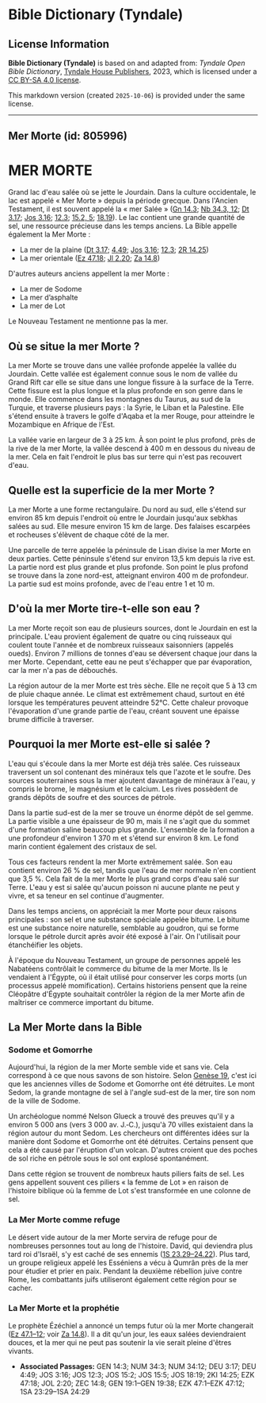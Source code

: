 # Bible Dictionary (Tyndale)

## License Information

**Bible Dictionary (Tyndale)** is based on and adapted from: _Tyndale Open Bible Dictionary_, [Tyndale House Publishers](https://tyndaleopenresources.com/), 2023, which is licensed under a [CC BY-SA 4.0 license](https://creativecommons.org/licenses/by-sa/4.0/legalcode.en).

This markdown version (created `2025-10-06`) is provided under the same license.



--------------------------------

## Mer Morte (id: 805996)

MER MORTE
=========

Grand lac d'eau salée où se jette le Jourdain. Dans la culture occidentale, le lac est appelé « Mer Morte » depuis la période grecque. Dans l'Ancien Testament, il est souvent appelé la « mer Salée » ([Gn 14\.3](https://ref.ly/Gen14:3); [Nb 34\.3, 12](https://ref.ly/Num34:3,Num34:12); [Dt 3\.17](https://ref.ly/Deut3:17); [Jos 3\.16](https://ref.ly/Josh3:16); [12\.3](https://ref.ly/Josh12:3); [15\.2, 5](https://ref.ly/Josh15:2,Josh15:5); [18\.19](https://ref.ly/Josh18:19)). Le lac contient une grande quantité de sel, une ressource précieuse dans les temps anciens. La Bible appelle également la Mer Morte :

* La mer de la plaine ([Dt 3\.17](https://ref.ly/Deut3:17); [4\.49](https://ref.ly/Deut4:49); [Jos 3\.16](https://ref.ly/Josh3:16); [12\.3](https://ref.ly/Josh12:3); [2R 14\.25](https://ref.ly/2Kgs14:25))
* La mer orientale ([Ez 47\.18](https://ref.ly/Ezek47:18); [Jl 2\.20](https://ref.ly/Joel2:20); [Za 14\.8](https://ref.ly/Zech14:8))

D'autres auteurs anciens appellent la mer Morte :

* La mer de Sodome
* La mer d’asphalte
* La mer de Lot

Le Nouveau Testament ne mentionne pas la mer.

Où se situe la mer Morte ?
--------------------------

La mer Morte se trouve dans une vallée profonde appelée la vallée du Jourdain. Cette vallée est également connue sous le nom de vallée du Grand Rift car elle se situe dans une longue fissure à la surface de la Terre. Cette fissure est la plus longue et la plus profonde en son genre dans le monde. Elle commence dans les montagnes du Taurus, au sud de la Turquie, et traverse plusieurs pays : la Syrie, le Liban et la Palestine. Elle s'étend ensuite à travers le golfe d'Aqaba et la mer Rouge, pour atteindre le Mozambique en Afrique de l'Est.

La vallée varie en largeur de 3 à 25 km. À son point le plus profond, près de la rive de la mer Morte, la vallée descend à 400 m en dessous du niveau de la mer. Cela en fait l'endroit le plus bas sur terre qui n'est pas recouvert d'eau.

Quelle est la superficie de la mer Morte ?
------------------------------------------

La mer Morte a une forme rectangulaire. Du nord au sud, elle s'étend sur environ 85 km depuis l'endroit où entre le Jourdain jusqu'aux sebkhas salées au sud. Elle mesure environ 15 km de large. Des falaises escarpées et rocheuses s'élèvent de chaque côté de la mer.

Une parcelle de terre appelée la péninsule de Lisan divise la mer Morte en deux parties. Cette péninsule s'étend sur environ 13,5 km depuis la rive est. La partie nord est plus grande et plus profonde. Son point le plus profond se trouve dans la zone nord\-est, atteignant environ 400 m de profondeur. La partie sud est moins profonde, avec de l'eau entre 1 et 10 m.

D'où la mer Morte tire\-t\-elle son eau ?
-----------------------------------------

La mer Morte reçoit son eau de plusieurs sources, dont le Jourdain en est la principale. L'eau provient également de quatre ou cinq ruisseaux qui coulent toute l'année et de nombreux ruisseaux saisonniers (appelés oueds). Environ 7 millions de tonnes d'eau se déversent chaque jour dans la mer Morte. Cependant, cette eau ne peut s'échapper que par évaporation, car la mer n'a pas de débouchés.

La région autour de la mer Morte est très sèche. Elle ne reçoit que 5 à 13 cm de pluie chaque année. Le climat est extrêmement chaud, surtout en été lorsque les températures peuvent atteindre 52°C. Cette chaleur provoque l'évaporation d'une grande partie de l'eau, créant souvent une épaisse brume difficile à traverser.

Pourquoi la mer Morte est\-elle si salée ?
------------------------------------------

L'eau qui s'écoule dans la mer Morte est déjà très salée. Ces ruisseaux traversent un sol contenant des minéraux tels que l'azote et le soufre. Des sources souterraines sous la mer ajoutent davantage de minéraux à l'eau, y compris le brome, le magnésium et le calcium. Les rives possèdent de grands dépôts de soufre et des sources de pétrole.

Dans la partie sud\-est de la mer se trouve un énorme dépôt de sel gemme. La partie visible a une épaisseur de 90 m, mais il ne s'agit que du sommet d'une formation saline beaucoup plus grande. L'ensemble de la formation a une profondeur d'environ 1 370 m et s'étend sur environ 8 km. Le fond marin contient également des cristaux de sel.

Tous ces facteurs rendent la mer Morte extrêmement salée. Son eau contient environ 26 % de sel, tandis que l'eau de mer normale n'en contient que 3,5 %. Cela fait de la mer Morte le plus grand corps d'eau salé sur Terre. L'eau y est si salée qu'aucun poisson ni aucune plante ne peut y vivre, et sa teneur en sel continue d'augmenter.

Dans les temps anciens, on appréciait la mer Morte pour deux raisons principales : son sel et une substance spéciale appelée bitume. Le bitume est une substance noire naturelle, semblable au goudron, qui se forme lorsque le pétrole durcit après avoir été exposé à l'air. On l'utilisait pour étanchéifier les objets.

À l'époque du Nouveau Testament, un groupe de personnes appelé les Nabatéens contrôlait le commerce du bitume de la mer Morte. Ils le vendaient à l'Égypte, où il était utilisé pour conserver les corps morts (un processus appelé momification). Certains historiens pensent que la reine Cléopâtre d'Égypte souhaitait contrôler la région de la mer Morte afin de maîtriser ce commerce important du bitume.

La Mer Morte dans la Bible
--------------------------

### Sodome et Gomorrhe

Aujourd'hui, la région de la mer Morte semble vide et sans vie. Cela correspond à ce que nous savons de son histoire. Selon [Genèse 19](https://ref.ly/Gen19:1-Gen19:38), c'est ici que les anciennes villes de Sodome et Gomorrhe ont été détruites. Le mont Sedom, la grande montagne de sel à l'angle sud\-est de la mer, tire son nom de la ville de Sodome.

Un archéologue nommé Nelson Glueck a trouvé des preuves qu'il y a environ 5 000 ans (vers 3 000 av. J.‑C.), jusqu'à 70 villes existaient dans la région autour du mont Sedom. Les chercheurs ont différentes idées sur la manière dont Sodome et Gomorrhe ont été détruites. Certains pensent que cela a été causé par l'éruption d'un volcan. D'autres croient que des poches de sol riche en pétrole sous le sol ont explosé spontanément.

Dans cette région se trouvent de nombreux hauts piliers faits de sel. Les gens appellent souvent ces piliers « la femme de Lot » en raison de l'histoire biblique où la femme de Lot s'est transformée en une colonne de sel.

### La Mer Morte comme refuge

Le désert vide autour de la mer Morte servira de refuge pour de nombreuses personnes tout au long de l'histoire. David, qui deviendra plus tard roi d'Israël, s'y est caché de ses ennemis ([1S 23\.29–24\.22](https://ref.ly/1Sam23:29-1Sam24:29)). Plus tard, un groupe religieux appelé les Esséniens a vécu à Qumrân près de la mer pour étudier et prier en paix. Pendant la deuxième rébellion juive contre Rome, les combattants juifs utiliseront également cette région pour se cacher.

### La Mer Morte et la prophétie

Le prophète Ézéchiel a annoncé un temps futur où la mer Morte changerait ([Ez 47\.1–12](https://ref.ly/Ezek47:1-Ezek47:12); voir [Za 14\.8](https://ref.ly/Zech14:8)). Il a dit qu'un jour, les eaux salées deviendraient douces, et la mer qui ne peut pas soutenir la vie serait pleine d'êtres vivants.

* **Associated Passages:** GEN 14:3; NUM 34:3; NUM 34:12; DEU 3:17; DEU 4:49; JOS 3:16; JOS 12:3; JOS 15:2; JOS 15:5; JOS 18:19; 2KI 14:25; EZK 47:18; JOL 2:20; ZEC 14:8; GEN 19:1–GEN 19:38; EZK 47:1–EZK 47:12; 1SA 23:29–1SA 24:29

